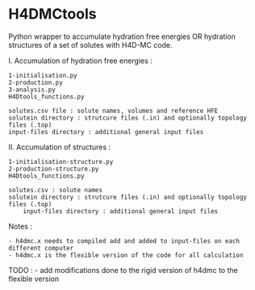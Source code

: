 # H4DMCtools

Python wrapper to accumulate hydration free energies OR hydration structures of a set of solutes with H4D-MC code.

I. Accumulation of hydration free energies :
	
	1-initialisation.py
	2-production.py
	3-analysis.py
	H4Dtools_functions.py

	solutes.csv file : solute names, volumes and reference HFE
	solutein directory : strutcure files (.in) and optionally topology files (.top)
	input-files directory : additional general input files

II. Accumulation of structures :

	1-initialisation-structure.py
	2-production-structure.py
	H4Dtools_functions.py

	solutes.csv : solute names
	solutein directory : strutcure files (.in) and optionally topology files (.top)
        input-files directory : additional general input files

Notes : 
	
	- h4dmc.x needs to compiled add and added to input-files on each different computer
	- h4dmc.x is the flexible version of the code for all calculation

TODO :
	- add modifications done to the rigid version of h4dmc to the flexible version 

